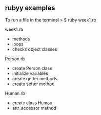 ## rubyy examples

To run a file in the terminal
    > $ ruby week1.rb
    

week1.rb
* methods 
* loops
* checks object classes


Person.rb
* create Person class
* initialize variables
* create getter methods
* create setter method

Human.rb
* create class Human
* attr_accessor method


